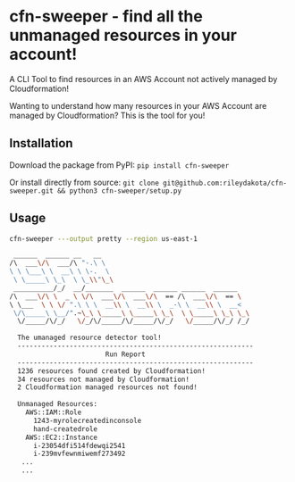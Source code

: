 # cfn-sweeper - find all the unmanaged resources in your account!
A CLI Tool to find resources in an AWS Account not actively managed by Cloudformation!

Wanting to understand how many resources in your AWS Account are managed by Cloudformation? This is the tool for you!

## Installation

Download the package from PyPI:
```pip install cfn-sweeper```

Or install directly from source:
```git clone git@github.com:rileydakota/cfn-sweeper.git && python3 cfn-sweeper/setup.py```

## Usage

```bash
cfn-sweeper ---output pretty --region us-east-1

 ______  ______ __   __                                      
/\  ___\/\  ___/\ "-.\ \                                     
\ \ \___\ \  __\ \ \-.  \                                    
 \ \_____\ \_\  \ \_\\"\_\                                   
 __________/_/  __/_______  ______  ______ ______  ______    
/\  ___\/\ \  _ \ \/\  ___\/\  ___\/\  == /\  ___\/\  == \   
\ \___  \ \ \/ ".\ \ \  __\\ \  __\\ \  _-\ \  __\\ \  __<   
 \/\_____\ \__/".~\_\ \_____\ \_____\ \_\  \ \_____\ \_\ \_\ 
  \/_____/\/_/   \/_/\/_____/\/_____/\/_/   \/_____/\/_/ /_/ 
  
  The umanaged resource detector tool!
  -----------------------------------------------------------
                        Run Report
  -----------------------------------------------------------
  1236 resources found created by Cloudformation!
  34 resources not managed by Cloudformation!
  2 Cloudformation managed resources not found!
  
  Unmanaged Resources:
    AWS::IAM::Role
      1243-myrolecreatedinconsole
      hand-createdrole
    AWS::EC2::Instance
      i-23054dfi514fdewqi2541
      i-239mvfewnmiwemf273492
   ...
   ...
```
